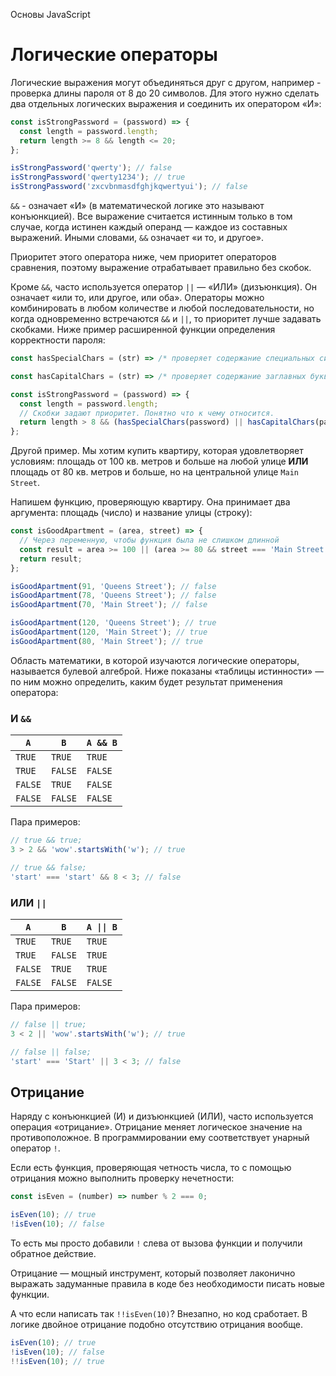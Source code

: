 Основы JavaScript

# Логические операторы

Логические выражения могут объединяться друг с другом, например - проверка длины пароля от 8 до 20 символов. Для этого нужно сделать два отдельных логических выражения и соединить их оператором «И»:

```javascript
const isStrongPassword = (password) => {
  const length = password.length;
  return length >= 8 && length <= 20;
};

isStrongPassword('qwerty'); // false
isStrongPassword('qwerty1234'); // true
isStrongPassword('zxcvbnmasdfghjkqwertyui'); // false
```

`&&` - означает «И» (в математической логике это называют конъюнкцией). Все выражение считается истинным только в том случае, когда истинен каждый операнд — каждое из составных выражений. Иными словами, `&&` означает «и то, и другое».

Приоритет этого оператора ниже, чем приоритет операторов сравнения, поэтому выражение отрабатывает правильно без скобок.

Кроме `&&`, часто используется оператор `||` — «ИЛИ» (дизъюнкция). Он означает «или то, или другое, или оба». Операторы можно комбинировать в любом количестве и любой последовательности, но когда одновременно встречаются `&&` и `||`, то приоритет лучше задавать скобками. Ниже пример расширенной функции определения корректности пароля:

```javascript
const hasSpecialChars = (str) => /* проверяет содержание специальных символов в строке */;

const hasCapitalChars = (str) => /* проверяет содержание заглавных букв в строке */;

const isStrongPassword = (password) => {
  const length = password.length;
  // Скобки задают приоритет. Понятно что к чему относится.
  return length > 8 && (hasSpecialChars(password) || hasCapitalChars(password));
};
```

Другой пример. Мы хотим купить квартиру, которая удовлетворяет условиям: площадь от 100 кв. метров и больше на любой улице **ИЛИ** площадь от 80 кв. метров и больше, но на центральной улице `Main Street`.

Напишем функцию, проверяющую квартиру. Она принимает два аргумента: площадь (число) и название улицы (строку):

```javascript
const isGoodApartment = (area, street) => {
  // Через переменную, чтобы функция была не слишком длинной
  const result = area >= 100 || (area >= 80 && street === 'Main Street');
  return result;
};

isGoodApartment(91, 'Queens Street'); // false
isGoodApartment(78, 'Queens Street'); // false
isGoodApartment(70, 'Main Street'); // false

isGoodApartment(120, 'Queens Street'); // true
isGoodApartment(120, 'Main Street'); // true
isGoodApartment(80, 'Main Street'); // true
```

Область математики, в которой изучаются логические операторы, называется булевой алгеброй. Ниже показаны «таблицы истинности» — по ним можно определить, каким будет результат применения оператора:

### И `&&`

| `A`     | `B`     | `A && B` |
| ------- | ------- | -------- |
| `TRUE`  | `TRUE`  | `TRUE`   |
| `TRUE`  | `FALSE` | `FALSE`  |
| `FALSE` | `TRUE`  | `FALSE`  |
| `FALSE` | `FALSE` | `FALSE`  |

Пара примеров:

```javascript
// true && true;
3 > 2 && 'wow'.startsWith('w'); // true

// true && false;
'start' === 'start' && 8 < 3; // false
```

### ИЛИ `||`

| `A`     | `B`     | `A \|\| B` |
| ------- | ------- | ---------- |
| `TRUE`  | `TRUE`  | `TRUE`     |
| `TRUE`  | `FALSE` | `TRUE`     |
| `FALSE` | `TRUE`  | `TRUE`     |
| `FALSE` | `FALSE` | `FALSE`    |

Пара примеров:

```javascript
// false || true;
3 < 2 || 'wow'.startsWith('w'); // true

// false || false;
'start' === 'Start' || 3 < 3; // false
```

## Отрицание

Наряду с конъюнкцией (И) и дизъюнкцией (ИЛИ), часто используется операция «отрицание». Отрицание меняет логическое значение на противоположное. В программировании ему соответствует унарный оператор `!`.

Если есть функция, проверяющая четность числа, то с помощью отрицания можно выполнить проверку нечетности:

```javascript
const isEven = (number) => number % 2 === 0;

isEven(10); // true
!isEven(10); // false
```

То есть мы просто добавили `!` слева от вызова функции и получили обратное действие.

Отрицание — мощный инструмент, который позволяет лаконично выражать задуманные правила в коде без необходимости писать новые функции.

А что если написать так `!!isEven(10)`? Внезапно, но код сработает. В логике двойное отрицание подобно отсутствию отрицания вообще.

```javascript
isEven(10); // true
!isEven(10); // false
!!isEven(10); // true
```
